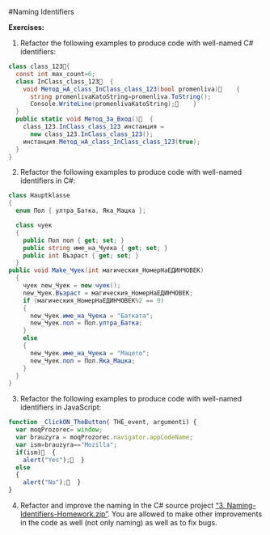 #Naming Identifiers

**Exercises:**

1. Refactor the following examples to produce code with well-named C# identifiers:
  ```cs
  class class_123{
    const int max_count=6;
    class InClass_class_123  {
      void Метод_нА_class_InClass_class_123(bool promenliva)    {
        string promenlivaKatoString=promenliva.ToString();
        Console.WriteLine(promenlivaKatoString);    }
    }    
    public static void Метод_За_Вход()  {
      class_123.InClass_class_123 инстанция =
        new class_123.InClass_class_123();
      инстанция.Метод_нА_class_InClass_class_123(true); 
    }
  }
  ```

2. Refactor the following examples to produce code with well-named identifiers in C#:
  ```cs
  class Hauptklasse
  {
    enum Пол { ултра_Батка, Яка_Мацка };
  
    class чуек
    {
      public Пол пол { get; set; }
      public string име_на_Чуека { get; set; }
      public int Възраст { get; set; }
    }
  public void Make_Чуек(int магическия_НомерНаЕДИНЧОВЕК)
    {
      чуек new_Чуек = new чуек();
      new_Чуек.Възраст = магическия_НомерНаЕДИНЧОВЕК;
      if (магическия_НомерНаЕДИНЧОВЕК%2 == 0)
      {
        new_Чуек.име_на_Чуека = "Батката";
        new_Чуек.пол = Пол.ултра_Батка;
      }
      else
      {
        new_Чуек.име_на_Чуека = "Мацето";
        new_Чуек.пол = Пол.Яка_Мацка;
      }
    }
  }
  ```
  
3. Refactor the following examples to produce code with well-named identifiers in JavaScript:
  ```javascript
  function _ClickON_TheButton( THE_event, argumenti) {
    var moqProzorec= window;
    var brauzyra = moqProzorec.navigator.appCodeName;
    var ism=brauzyra=="Mozilla";
    if(ism)  {
      alert("Yes");  }
    else
    {
      alert("No");  }
  }
  ```

4. Refactor and improve the naming in the C# source project [“3. Naming-Identifiers-Homework.zip”](https://github.com/BorislavIvanov/Telerik_Academy/tree/master/01.%20Programming/04.%20C%23%20High%20Quality%20Code/02.%20Naming%20Identifiers/Task%204%20files). You are allowed to make other improvements in the code as well (not only naming) as well as to fix bugs.
